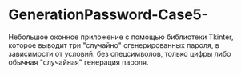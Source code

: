 # GenerationPassword-Case5-
Небольшое оконное приложение с помощью библиотеки Tkinter, которое выводит три "случайно" сгенерированных пароля,
в зависимости от условий: без спецсимволов, только цифры либо обычная "случайная" генерация пароля.
